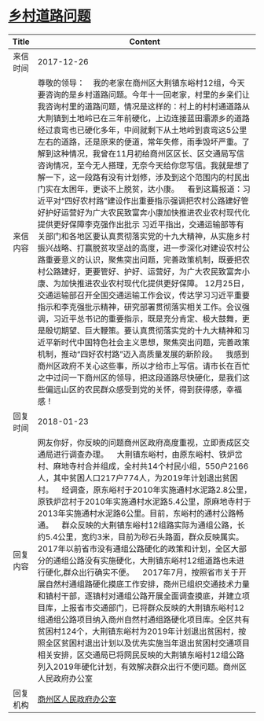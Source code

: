 # <a href="http://www.shangluo.gov.cn/zmhd/ldxxxx.jsp?urltype=leadermail.LeaderMailContentUrl&wbtreeid=1112&leadermailid=4490">乡村道路问题</a>
|Title|Content|
|:---:|---|
|来信时间|2017-12-26|
|来信内容|尊敬的领导：    我的老家在商州区大荆镇东峪村12组，今天要咨询的是乡村道路问题。今年十一回老家，村里的乡亲们让我咨询村里的道路问题，情况是这样的：村上的村村通道路从大荆镇到土地岭已在三年前硬化，上边连接蓝田灞源乡的道路经过袁弯也已硬化多年，中间就剩下从土地岭到袁弯这5公里左右的道路，还是原来的便道，常年失修，雨季毁坏严重。了解到这种情况，我曾在11月初给商州区区长、区交通局写信咨询情况，至今无人搭理，无奈今天给你您写信。我就是想了解一下，这一段路有没有计划修，涉及到这个范围内的村民出门实在太困年，更谈不上脱贫，达小康。    看到这篇报道：习近平对“四好农村路”建设作出重要指示强调把农村公路建好管好护好运营好为广大农民致富奔小康加快推进农业农村现代化提供更好保障李克强作出批示 习近平指出，交通运输部等有关部门和各地区要认真贯彻落实党的十九大精神，从实施乡村振兴战略、打赢脱贫攻坚战的高度，进一步深化对建设农村公路重要意义的认识，聚焦突出问题，完善政策机制，既要把农村公路建好，更要管好、护好、运营好，为广大农民致富奔小康、为加快推进农业农村现代化提供更好保障。 12月25日，交通运输部召开全国交通运输工作会议，传达学习习近平重要指示和李克强批示精神，研究部署贯彻落实相关工作。会议强调，习近平总书记的重要指示，既是充分肯定、极大鼓舞，更是殷切期望、巨大鞭策。要认真贯彻落实党的十九大精神和习近平新时代中国特色社会主义思想，聚焦突出问题，完善政策机制，推动“四好农村路”迈入高质量发展的新阶段。    我感到商州区政府不关心这些事，所以才给市上写信。请市长在百忙之中过问一下商州区的领导，把这段道路尽快硬化，是我们这些偏远山区的农民群众感受到党的关怀，得到获得感，幸福感！|
|回复时间|2018-01-23|
|回复内容|网友你好，你反映的问题商州区政府高度重视，立即责成区交通局进行调查办理。    大荆镇东峪村，由原东峪村、铁炉岔村、麻地寺村合并组成，全村共14个村民小组，550户2166人，其中贫困人口217户774人，为2019年计划退出贫困村。    经调查，原东峪村于2010年实施通村水泥路2.8公里，原铁炉岔村于2010年实施通村水泥路5.4公里，原麻地寺村于2013年实施通村水泥路6公里。目前，东峪村的通村公路畅通。    群众反映的大荆镇东峪村12组路实际为通组公路，长约5.4公里，宽约3米，目前为砂石头路面，群众反映属实。2017年以前省市没有通组公路硬化的政策和计划，全区大部分的通组公路没有实施硬化，大荆镇东峪村12组道路也未进行硬化,群众出行确实不便。    2017年7月，按照省市关于开展自然村通组路硬化摸底工作安排，商州已组织交通技术力量和镇村干部，逐镇村对通组公路开展全面调查摸底，并建立项目库，上报省市交通部门，已将群众反映的大荆镇东峪村12组通组公路项目纳入商州自然村通组路硬化项目库。全区共有贫困村124个，大荆镇东峪村为2019年计划退出贫困村，按照全区贫困村退出计划以及优先实施当年退出贫困村交通项目相关安排，区交通局已将网民反映的大荆镇东峪村12组公路列入2019年硬化计划，有效解决群众出行不便问题。商州区人民政府办公室|
|回复机构|<a href="../../categories/agencies/商州区人民政府办公室.md">商州区人民政府办公室</a>|